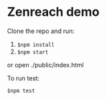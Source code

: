 # Zenreach demo

Clone the repo and run:

1. `$npm install`
2. `$npm start`

or open ./public/index.html

To run test:

`$npm test`
